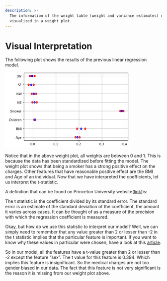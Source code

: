 ```yaml
---
description: >-
  The information of the weight table (weight and variance estimates) can be
  visualized in a weight plot.
---
```


# Visual Interpretation

The following plot shows the results of the previous linear regression model.  


![Weight Plot](../../.gitbook/assets/weightplot.PNG)

Notice that in the above weight plot, all weights are between 0 and 1. This is because the data has been standardized before fitting the model. The weight plot shows that being a smoker has a strong positive effect on the charges. Other features that have reasonable positive effect are the BMI and Age of an individual. Now that we have interpreted the coefficients, let us interpret the t-statistic.   


A definition that can be found on Princeton University website\([link](https://dss.princeton.edu/online_help/analysis/interpreting_regression.htm)\)is:

The t statistic is the coefficient divided by its standard error. The standard error is an estimate of the standard deviation of the coefficient, the amount it varies across cases. It can be thought of as a measure of the precision with which the regression coefficient is measured. 

Okay, but how do we use this statistic to interpret our model? Well, we can simply need to remember that any value greater than 2 or lesser than -2 in the t statistic implies that the particular feature is important. If you want to know why these values in particular were chosen, have a look at this [article](https://blog.minitab.com/blog/adventures-in-statistics-2/understanding-t-tests-t-values-and-t-distributions).

So in our model, all the features have a t-value greater than 2 or lesser than -2 except the feature “sex”. The t value for this feature is 0.394. Which implies this feature is insignificant. So the medical charges are not too gender biased in our data. The fact that this feature is not very significant is the reason it is missing from our weight plot above.   


